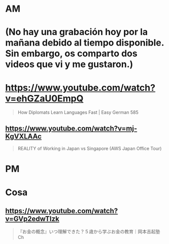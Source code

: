 # AM

# (No hay una grabación hoy por la mañana debido al tiempo disponible. Sin embargo, os comparto dos videos que vi y me gustaron.)

# https://www.youtube.com/watch?v=ehGZaU0EmpQ

> How Diplomats Learn Languages Fast | Easy German 585

##  https://www.youtube.com/watch?v=mj-KgVXLAAc

> REALITY of Working in Japan vs Singapore (AWS Japan Office Tour) 

# PM
# Cosa

## https://www.youtube.com/watch?v=GVp2edwTIzk

> 『お金の概念』いつ理解できた？５歳から学ぶお金の教育｜岡本吉起塾Ch 
